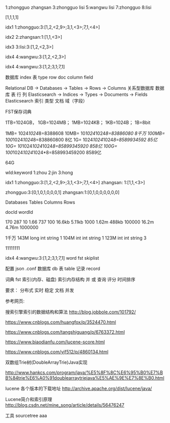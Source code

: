 1:zhongguo zhangsan
3:zhongguo  lisi
5:wangwu lisi
7:zhongguo
8:lisi

[1,1,1,1]

idx1 1:zhongguo:3:[1,2,<2,9>;3,1,<3>;7,1,<4>]

idx2 2:zhangsan:1:[1,1,<3>]

idx3 3:lisi:3:[1,2,<2,3>]

idx4 4:wangwu:3:[1,2,<2,3>]


idx4 4:wangwu:3:[1,2;3,1;7,1]

数据库         index
表             type
row            doc
column         field




Relational DB -> Databases -> Tables -> Rows -> Columns
关系型数据库       数据库             表              行                列
Elasticsearch -> Indices   -> Types  -> Documents -> Fields
Elasticsearch      索引               类型        文档                 域（字段）

FST保存词典  


1TB=1024GB，
1GB=1024MB；
1MB=1024KB；
1KB=1024B；
1B=8bit

1MB=              1024*1024*8=8388608
10MB=          10*1024*1024*8=83886080        8千万
100MB=        100*1024*1024*8=838860800       8亿
1G=          1024*1024*1024*8=8589934592      85亿
10G=      10*1024*1024*1024*8=85899345920     858亿
100G=    100*1024*1024*1024*8=858993459200    8589亿

64G

wId:keyword
1:zhou
2:jin
3:hong


idx1 1:zhongguo:3:[1,2,<2,9>;3,1,<3>;7,1,<4>]
zhangsan:       1:[1,1,<3>]

zhongguo:3:[0,1,0,1,0,0,0,1]
zhangsan:1:[0,1,0,0,0,0,0,0]


Databases
Tables
Columns
Rows


docId wordId 






170       287     10
1.66      737     100
16.6kb    5.11kb  1000
1.62m     488kb   100000
16.2m     4.76m   1000000


1千万
143M   long  int  string  1
104M   int   int  string  1
123M   int   int  string  3

11111111

idx4 4:wangwu:3:[1,2;3,1;7,1]
word   fst
skiplist

配置   json .conf
数据库 db
表 table
记录 record

词典 fst
索引(内存、磁盘)
索引内存结构
并 或 查询
评分 时间排序





要求：
分布式
实时
稳定
文档
并发

参考网页:

搜索引擎索引的数据结构和算法
http://blog.jobbole.com/101792/

https://www.cnblogs.com/huangfox/p/3524470.html

https://www.cnblogs.com/tangshiguang/p/6763372.html

https://www.biaodianfu.com/lucene-score.html

https://www.cnblogs.com/yjf512/p/4860134.html

双数组Trie树(DoubleArrayTrie)Java实现

http://www.hankcs.com/program/java/%E5%8F%8C%E6%95%B0%E7%BB%84trie%E6%A0%91doublearraytriejava%E5%AE%9E%E7%8E%B0.html

lucene 各个版本的下载地址
http://archive.apache.org/dist/lucene/java/

Lucene简介和索引原理
http://blog.csdn.net/mine_song/article/details/56476247

工具 sourcetree
aaa
